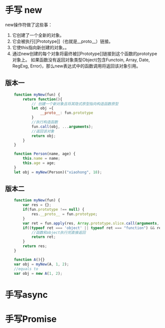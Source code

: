 # 手写 new
new操作符做了这些事：

1. 它创建了一个全新的对象。
2. 它会被执行[[Prototype]]（也就是__proto__）链接。
3. 它使this指向新创建的对象。。
4. 通过new创建的每个对象将最终被[[Prototype]]链接到这个函数的prototype对象上。
如果函数没有返回对象类型Object(包含Functoin, Array, Date, RegExg, Error)，那么new表达式中的函数调用将返回该对象引用。

## 版本一
```javascript
    function myNew(fun) {
        return function(){
            // 创建一个新对象且将其隐式原型指向构造函数原型
            let obj ={
                __proto__: fun.prototype
            }
            //执行构造函数
            fun.call(obj, ...arguments);
            //返回该对象
            return obj;
        }
    }

    function Person(name, age) {
        this.name = name;
        this.age = age;
    }
    let obj = myNew(Person)("xiaohong", 18);

```
## 版本二

```javascript
    function myNew(fun) {
        var res = {};
        if(fun.prototype !== null) {
            res.__proto__ = fun.prototype;
        }
        var ret = fun.apply(res, Array.prototype.slice.call(arguments, 1));
        if((typeof ret === 'object' || typeof ret === "function") && ret !== null){
            //函数和object执行完直接返回
            return ret;
        }
        return res;
    }

    function A(){}
    var obj = myNew(A, 1, 2);
    //equals to 
    var obj = new A(1, 2);

```


# 手写async

# 手写Promise